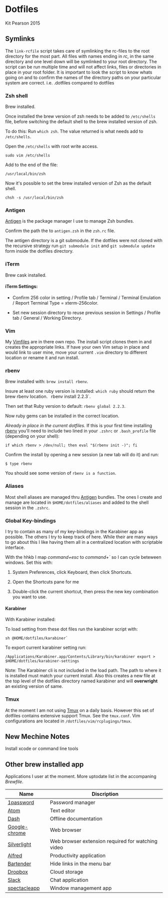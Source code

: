 Dotfiles
========

Kit Pearson 2015

## Symlinks
The `link-rcfile` script takes care of symlinking the rc-files to the root
directory for the most part. All files with names ending in _rc_, in the same
directory and one level down will be symlinked to your root directory. The
script can be run multiple time and will not affect links, files or directories
in place in your root folder. It is important to look the script to know whats
going on and to confirm the names of the directory paths on your particular
system are correct. i.e. .dotfiles compared to dotfiles

### Zsh shell

Brew installed.

Once installed the brew version of zsh needs to
be added to `/etc/shells` file, before switching the default shell to the brew
installed version of zsh.

To do this:
Run `which zsh`. The value returned is what needs add to `/etc/shells`.

Open the `/etc/shells` with root write access.

```shell
sudo vim /etc/shells
```

Add to the end of the file:

```
/usr/local/bin/zsh
```

Now it's possible to set the brew installed version of Zsh as the default shell.

```shell
chsh -s /usr/local/bin/zsh
```

### Antigen

[Antigen] is the package manager I use to manage Zsh bundles.

Confirm the path the to `antigen.zsh` in the `zsh.rc` file.

The antigen directory is a git submodule. If the dotfiles were not cloned with
the recursive strategy run `git submodule init` and `git submodule update` form
inside the dotfiles directory.

### iTerm

Brew cask installed.

#### iTerm Settings:

- Confirm 256 color in setting / Profile tab / Terminal / Terminal Emulation /
  Report Terminal Type = xterm-256color.

- Set new session directory to reuse previous session in Settings /
  Profile tab / General / Working Directory.

### Vim

My [Vimfiles](www.github.com/kpearson/vimfiles/) are in there own repo. The
install script clones them in and creates the appropriate links. If have your
own Vim setup in place and would link to user mine, move your current `.vim`
directory to different location or rename it and run install.

### rbenv

Brew installed with: `brew install rbenv`.

Insure at least one ruby version is installed: `which ruby` should return the
brew rbenv location. ` `rbenv install 2.2.3`.

Then set that Ruby version to default: `rbenv global 2.2.3`.

Now ruby gems can be installed in the correct location.

_Already in place in the current dotfiles._
If this is your first time installing [rbenv] you'll need to include two lined
in your `.zshrc` or `.bash_profile` file (depending on your shell):

```shell
if which rbenv > /dev/null; then eval "$(rbenv init -)"; fi
```

Confirm the install by opening a new session (a new tab will do it) and run:
```shell
$ type rbenv
```

You should see some version of `rbenv is a function`.

### Aliases

Most shell aliases are managed thru [Antigen] bundles. The ones I create and
manage are located in `$HOME/dotfiles/aliases` and added to the shell session
in the `.zshrc`.

### Global Key-bindings

I try to contain as many of my key-bindings in the Karabiner app as possible.
The others I try to keep track of here. While their are many ways to
go about this I like having them all in a centralized location with scriptable
interface.

With the hhkb I map _command+esc_ to _command+`_ so I can cycle beteween windows.
Set this with:

1. System Preferences, click Keyboard, then click Shortcuts.

2. Open the Shortcuts pane for me

3. Double-click the current shortcut, then press the new
   key combination you want to use.

#### Karabiner

With Karabiner installed:

To load setting from these dot files run the karabiner script with:
```shell
sh @HOME/dotfiles/karabiner`
```

To export current karabiner setting run:
```shell
/Applications/Karabiner.app/Contents/Library/bin/karabiner export > $HOME/dotfiles/karabiner-settings
```

Note: The Karabiner cli is not included in the load path. The path to where it
is installed must match your current install. Also this creates a new file at
the top level of the dotfiles directory named karabiner and will __overwright__
an existing version of same.

### Tmux

At the moment I am not using [Tmux] on a daily basis. However this set of
dotfiles contains extensive support Tmux. See the `tmux.conf`. Vim
configurations are located in `/dotfiles/vim/rcplugings/tmux`.

## New Mechine Notes

Install xcode or command line tools

## Other brew installed app

Applications I user at the moment. More uptodate list in the accompaning
_Brewfile_.

Name | Discription
--- | ---
[1password](https://agilebits.com/onepassword) | Password manager
[Atom](https://atom.io/) | Text editor
[Dash](https://kapeli.com/dash) | Offline documentation
[Google-chrome](https://www.google.com/chrome/browser/desktop/) | Web browser
[Silverlight](https://www.microsoft.com/silverlight/) | Web browser extension required for watching video
[Alfred](https://www.alfredapp.com/) | Productivity application
[Bartender](https://www.macbartender.com/) | Hide links in the menu bar
[Dropbox](https://www.dropbox.com/) | Cloud storage
[Slack](https://slack.com/) | Chat application
[spectacleapp](https://www.spectacleapp.com/) | Window management app

[Homebrew]: http://brew.sh/
[Vundle]: https://github.com/VundleVim/Vundle.vim
[Antigen]: https://github.com/zsh-users/antigen
[rbenv]: https://github.com/rbenv/rbenv
[Vim]: http://www.vim.org/
[Tmux]: https://tmux.github.io/
[iTerm2]: https://www.iterm2.com/
[Cask]: https://github.com/caskroom/homebrew-cask
[MacVim]: https://github.com/b4winckler/macvim
[Karabiner]: /Applications/Karabiner.app/Contents/Library/bin/karabiner
